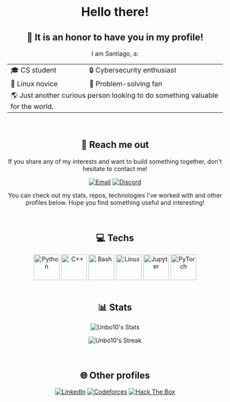 <div align="center">

<h1>Hello there!</h1>

<h2>👋 It is an <b>honor</b> to have you in my profile!</h2>

I am Santiago, a:

<table style="border: none;">
<tr>
<td style="border: none;">🎓 CS student</td>
<td style="border: none;">🔒 Cybersecurity enthusiast</td>
</tr>
<tr>
<td style="border: none;">🐧 Linux novice</td>
<td style="border: none;">🧩 Problem-solving fan</td>
</tr>
<tr>
<td colspan="2" style="border: none;">🌎 Just another curious person looking to do something valuable for the world.</td>
</tr>
</table>

<br>

<h2>📱 Reach me out</h2>

If you share any of my interests and want to build something together, don't hesitate to contact me!

<a href="mailto:srochap@unal.edu.co" target="_blank"><img src="https://img.shields.io/badge/Email-CC0000?style=for-the-badge&logo=gmail&logoColor=white" alt="Email"></a>
<a href="https://discord.com/users/inboard10" target="_blank"><img src="https://img.shields.io/badge/Discord-5865F2?style=for-the-badge&logo=discord&logoColor=white" alt="Discord"></a>

You can check out my stats, repos, technologies I've worked with and other profiles below. Hope you find something useful and interesting!

<br>

<h2>💻 Techs</h2>

<div align="center">

<img src="https://cdn.jsdelivr.net/gh/devicons/devicon/icons/python/python-original.svg" height="60" alt="Python">
<img src="https://cdn.jsdelivr.net/gh/devicons/devicon/icons/cplusplus/cplusplus-original.svg" height="60" alt="C++">
<img src="https://cdn.jsdelivr.net/gh/devicons/devicon/icons/bash/bash-original.svg" height="60" alt="Bash">
<img src="https://cdn.jsdelivr.net/gh/devicons/devicon/icons/linux/linux-original.svg" height="60" alt="Linux">
<img src="https://cdn.jsdelivr.net/gh/devicons/devicon/icons/jupyter/jupyter-original.svg" height="60" alt="Jupyter">
<img src="https://cdn.jsdelivr.net/gh/devicons/devicon/icons/pytorch/pytorch-original.svg" height="60" alt="PyTorch">

</div>

<br>

<h2>📊 Stats</h2>

![Unbo10's Stats](https://github-readme-stats.vercel.app/api?username=Unbo10&theme=vue-dark&show_icons=true&hide_border=true&count_private=true)

![Unbo10's Streak](https://github-readme-streak-stats.herokuapp.com/?user=Unbo10&theme=vue-dark&hide_border=true)

<br>

<h2>🌐 Other profiles</h2>

<a href="https://www.linkedin.com/in/santiago-rocha-pachon/" target="_blank"><img src="https://img.shields.io/badge/LinkedIn-0077b5?&style=for-the-badge&logo=linkedin&logoColor=white" alt="LinkedIn"></a>
<a href="https://codeforces.com/profile/Inboard10" target="_blank"><img src="https://img.shields.io/badge/Codeforces-darkred?style=for-the-badge&logo=codeforces&logoColor=white" alt="Codeforces"></a>
<a href="https://ctf.hackthebox.com/user/profile/741953" target="_blank"><img src="https://img.shields.io/badge/Hack The Box-9FEF00?style=for-the-badge&logo=hackthebox&logoColor=black" alt="Hack The Box"></a>

</div>
